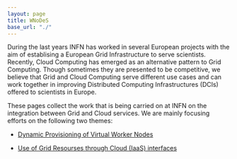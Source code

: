 ```yaml
---
layout: page
title: WNoDeS
base_url: "./"
---
```


During the last years INFN has worked in several European projects with the aim of establising a European Grid Infrastructure to serve scientists. Recently, Cloud Computing has emerged as an alternative pattern to Grid Computing. Though sometimes they are presented to be competitive, we believe that Grid and Cloud Computing serve different use cases and can work together in improving Distributed Computing Infrastructures (DCIs) offered to scientists in Europe.

These pages collect the work that is being carried on at INFN on the integration between Grid and Cloud services. We are mainly focusing efforts on the following two themes:

* [Dynamic Provisioning of Virtual Worker Nodes]({{site.baseurl}}/documentation/vwn_dynamic_provisioning.html)

* [Use of Grid Resourses through Cloud (IaaS) interfaces]({{site.baseurl}}/documentation/grid_resources_through_cloud_interfaces.html)

